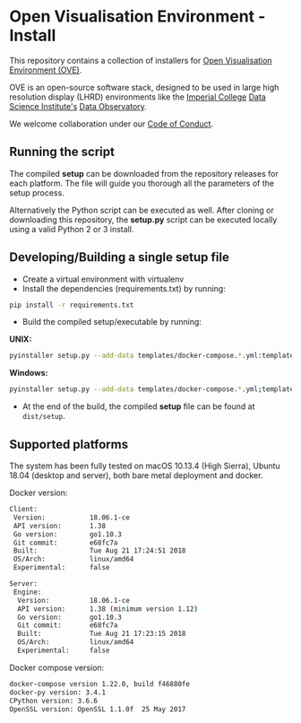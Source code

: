 # Open Visualisation Environment - Install

This repository contains a collection of installers for [Open Visualisation Environment (OVE)](https://github.com/ove/ove).

OVE is an open-source software stack, designed to be used in large high resolution display (LHRD) environments like the [Imperial College](http://www.imperial.ac.uk) [Data Science Institute's](http://www.imperial.ac.uk/data-science/) [Data Observatory](http://www.imperial.ac.uk/data-science/data-observatory/).

We welcome collaboration under our [Code of Conduct](https://github.com/ove/ove-apps/blob/master/CODE_OF_CONDUCT.md).

## Running the script

The compiled **setup** can be downloaded from the repository releases for each platform. The file will guide you thorough all the parameters of the setup process.

Alternatively the Python script can be executed as well. After cloning or downloading this repository, the **setup.py** script can be executed locally using a valid Python 2 or 3 install.

## Developing/Building a single setup file

- Create a virtual environment with virtualenv
- Install the dependencies (requirements.txt) by running: 

```bash
pip install -r requirements.txt
```

- Build the compiled setup/executable by running:

**UNIX:**

```bash
pyinstaller setup.py --add-data templates/docker-compose.*.yml:templates --add-data versions.yml:. --onefile
```

**Windows:**

```bash
pyinstaller setup.py --add-data templates/docker-compose.*.yml;templates --add-data versions.yml;. --onefile
```

- At the end of the build, the compiled **setup** file can be found at `dist/setup`.

## Supported platforms

The system has been fully tested on macOS 10.13.4 (High Sierra), Ubuntu 18.04 (desktop and server), both bare metal deployment and docker.

Docker version:

```sh
Client:
 Version:           18.06.1-ce
 API version:       1.38
 Go version:        go1.10.3
 Git commit:        e68fc7a
 Built:             Tue Aug 21 17:24:51 2018
 OS/Arch:           linux/amd64
 Experimental:      false

Server:
 Engine:
  Version:          18.06.1-ce
  API version:      1.38 (minimum version 1.12)
  Go version:       go1.10.3
  Git commit:       e68fc7a
  Built:            Tue Aug 21 17:23:15 2018
  OS/Arch:          linux/amd64
  Experimental:     false

```

Docker compose version:
```sh
docker-compose version 1.22.0, build f46880fe
docker-py version: 3.4.1
CPython version: 3.6.6
OpenSSL version: OpenSSL 1.1.0f  25 May 2017
```
